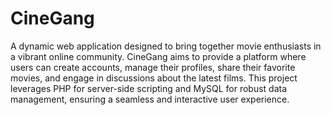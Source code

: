 # CineGang
A dynamic web application designed to bring together movie enthusiasts in a vibrant online community. CineGang aims to provide a platform where users can create accounts, manage their profiles, share their favorite movies, and engage in discussions about the latest films. This project leverages PHP for server-side scripting and MySQL for robust data management, ensuring a seamless and interactive user experience.
